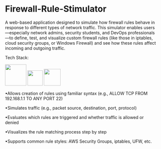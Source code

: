 # Firewall-Rule-Stimulator
A web-based application designed to simulate how firewall rules behave in response to different types of network traffic. This simulator enables users—especially network admins, security students, and DevOps professionals—to define, test, and visualize custom firewall rules (like those in iptables, cloud security groups, or Windows Firewall) and see how these rules affect incoming and outgoing traffic.


Tech Stack:

<img src="https://github.com/user-attachments/assets/9c72f758-c412-43b9-afa4-2d3454be9fb6" height = "70">
<img src="https://github.com/user-attachments/assets/9d8b2395-e505-4859-b5b8-bf949454c48a" height = "50">
  <img src="https://github.com/user-attachments/assets/2985280d-fde8-4bfc-b4e5-9889e5783acf" height = "55">



•Allows creation of rules using familiar syntax (e.g., ALLOW TCP FROM 192.168.1.1 TO ANY PORT 22)

•Simulates traffic (e.g., packet source, destination, port, protocol)

•Evaluates which rules are triggered and whether traffic is allowed or denied

•Visualizes the rule matching process step by step

•Supports common rule styles: AWS Security Groups, iptables, UFW, etc.
